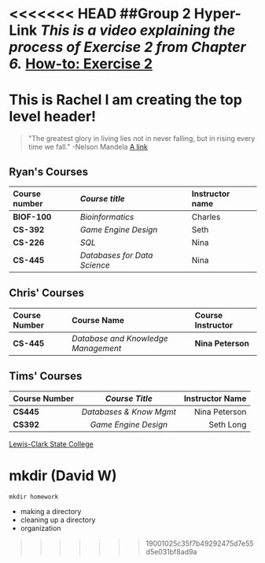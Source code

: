 <<<<<<< HEAD
##Group 2 Hyper-Link
_This is a video explaining the process of Exercise 2 from Chapter 6._
[How-to: Exercise 2]()
=======
# This is Rachel I am creating the top level header!
> "The greatest glory in living lies not in never falling, but in rising every time we fall." -Nelson Mandela
[A link](https://xkcd.com/)

## Ryan's Courses
| **Course number** | _Course title_ | Instructor name |
| :-----------------|:---------------| :---------------|
| **BIOF-100**          | _Bioinformatics_ | Charles          |
| **CS-392**            | _Game Engine Design_ | Seth         |
| **CS-226**            | _SQL_           |   Nina |
| **CS-445**            | _Databases for Data Science_ | Nina |

## Chris' Courses
| Course Number     | Course Name                           | Course Instructor     |
| :-----------------| :-------------------------------------| :---------------------|
| **CS-445**	    | _Database and Knowledge Management_   | **Nina Peterson**     |


## Tims' Courses
| **Course Number**   |      *Course Title*      |  Instructor Name |
|----------|:-------------:|------:|
| **CS445** | *Databases & Know Mgmt* | Nina Peterson |
| **CS392** | *Game Engine Design* |  Seth Long |


[Lewis-Clark State College](https://www.lcsc.edu)


# mkdir (David W)
`mkdir homework`  
* making a directory
* cleaning up a directory
* organization
>>>>>>> 19001025c35f7b49292475d7e55d5e031bf8ad9a
